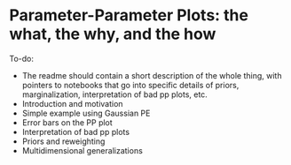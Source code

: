 # Parameter-Parameter Plots: the what, the why, and the how

To-do:
* The readme should contain a short description of the whole thing, with pointers to notebooks that go into specific details of priors, marginalization, interpretation of bad pp plots, etc.
* Introduction and motivation
* Simple example using Gaussian PE
* Error bars on the PP plot
* Interpretation of bad pp plots
* Priors and reweighting
* Multidimensional generalizations
